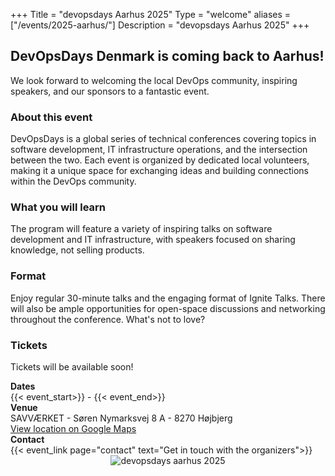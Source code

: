 +++
Title = "devopsdays Aarhus 2025"
Type = "welcome"
aliases = ["/events/2025-aarhus/"]
Description = "devopsdays Aarhus 2025"
+++
<div class="row">
  <div class="col-md-6">
    <h2>DevOpsDays Denmark is coming back to Aarhus!</h2>
    <p>
      We look forward to welcoming the local DevOps community, inspiring speakers,
      and our sponsors to a fantastic event.
    </p>
    <h3>About this event</h3>
    <p>
      DevOpsDays is a global series of technical conferences covering topics in
      software development, IT infrastructure operations, and the intersection
      between the two. Each event is organized by dedicated local volunteers, making
      it a unique space for exchanging ideas and building connections within the
      DevOps community.
    </p>
    <h3>What you will learn</h3>
    <p>
      The program will feature a variety of inspiring talks on software development
      and IT infrastructure, with speakers focused on sharing knowledge, not
      selling products.
    </p>
    <h3>Format</h3>
    <p>
      Enjoy regular 30-minute talks and the engaging format of Ignite Talks.
      There will also be ample opportunities for open-space discussions and networking
      throughout the conference. What's not to love?
    </p>
    <h3>Tickets</h3>
    <p>Tickets will be available soon!</p>
    <div class="row">
      <div class="col-md-2">
        <strong>Dates</strong>
      </div>
      <div class="col-md-8">
        {{< event_start>}} - {{< event_end>}}
      </div>
    </div>
    <div class="row">
      <div class="col-md-2">
        <strong>Venue</strong>
      </div>
      <div class="col-md-8">
        SAVVÆRKET - Søren Nymarksvej 8 A - 8270 Højbjerg
      </div>
    </div>
    <div class="row">
      <div class="col-md-2">
      </div>
      <div class="col-md-8">
        <a
          href="https://www.google.dk/maps/place/Sav-vaerket/@56.1065127,10.1504593,17z/data=!4m5!3m4!1s0x464c4029a2e6b209:0xfb725fdda48fdf64!8m2!3d56.10671!4d10.150355">View
          location on Google Maps</a>
      </div>
    </div>
    <div class="row">
      <div class="col-md-2">
        <strong>Contact</strong>
      </div>
      <div class="col-md-8">
        {{< event_link page="contact" text="Get in touch with the organizers">}}
      </div>
    </div>
  </div>
  <div class="col-md-6">
    <div style="text-align:center;">
      <!-- this does not seem to work {{< event_logo>}} -->
      <img alt="devopsdays aarhus 2025" src='/events/2025-aarhus/logo.png' class="welcome-page-event-logo"/>
    </div>
  </div>
</div>
